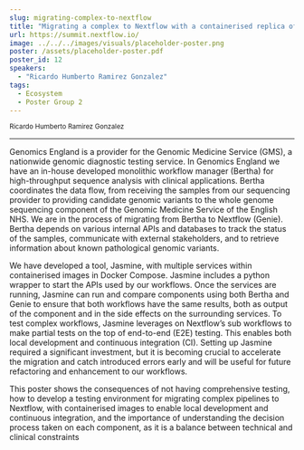 ```yaml
---
slug: migrating-complex-to-nextflow
title: "Migrating a complex to Nextflow with a containerised replica of the production environment"
url: https://summit.nextflow.io/
image: ../../../images/visuals/placeholder-poster.png
poster: /assets/placeholder-poster.pdf
poster_id: 12
speakers:
  - "Ricardo Humberto Ramirez Gonzalez"
tags:
  - Ecosystem
  - Poster Group 2
---
```


<div className="mb-8">
  <small className="typo-small">
    Ricardo Humberto Ramirez Gonzalez
  </small>
</div>

<hr className="border-t border-gray-50 mb-4 opacity-20" />

Genomics England is a provider for the Genomic Medicine Service (GMS), a nationwide genomic diagnostic testing service. In Genomics England we have an in-house developed monolithic workflow manager (Bertha) for high-throughput sequence analysis with clinical applications. Bertha coordinates the data flow, from receiving the samples from our sequencing provider to providing candidate genomic variants to the whole genome sequencing component of the Genomic Medicine Service of the English NHS. We are in the process of migrating from Bertha to Nextflow (Genie). Bertha depends on various internal APIs and databases to track the status of the samples, communicate with external stakeholders, and to retrieve information about known pathological genomic variants. 

We have developed a tool, Jasmine, with multiple services within containerised images in Docker Compose. Jasmine includes a python wrapper to start the APIs used by our workflows. Once the services are running, Jasmine can run and compare components using both Bertha and Genie to ensure that both workflows have the same results, both as output of the component and in the side effects on the surrounding services. To test complex workflows, Jasmine leverages on Nextflow’s sub workflows to make partial tests on the top of end-to-end (E2E) testing. This enables both local development and continuous integration (CI). Setting up Jasmine required a significant investment, but it is becoming crucial to accelerate the migration and catch introduced errors early and will be useful for future refactoring and enhancement to our workflows.

This poster shows  the consequences of not having comprehensive testing, how to develop a testing environment for migrating complex pipelines to Nextflow, with containerised images to enable local development and continuous integration, and the importance of understanding the decision process taken on each component, as it is a balance between technical and clinical constraints